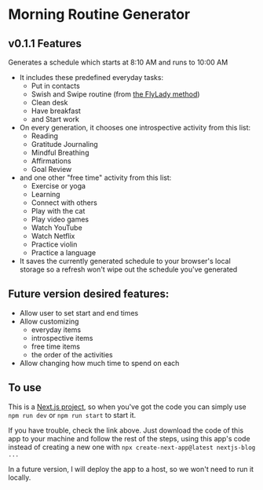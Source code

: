 # Morning Routine Generator

## v0.1.1 Features
Generates a schedule which starts at 8:10 AM and runs to 10:00 AM
- It includes these predefined everyday tasks:
   - Put in contacts
   - Swish and Swipe routine (from [the FlyLady method](http://www.flylady.net/d/getting-started/fly-faq/#swish))
   - Clean desk
   - Have breakfast
   - and Start work
 - On every generation, it chooses one introspective activity from this list:
   - Reading
   - Gratitude Journaling
   - Mindful Breathing
   - Affirmations
   - Goal Review
- and one other "free time" activity from this list:
   - Exercise or yoga
   - Learning
   - Connect with others
   - Play with the cat
   - Play video games
   - Watch YouTube
   - Watch Netflix
   - Practice violin
   - Practice a language
- It saves the currently generated schedule to your browser's local storage so a refresh won't wipe out the schedule you've generated

## Future version desired features:
- Allow user to set start and end times
- Allow customizing
  - everyday items
  - introspective items
  - free time items
  - the order of the activities
- Allow changing how much time to spend on each

## To use
This is a [Next.js project](https://nextjs.org/learn/basics/create-nextjs-app/setup), so when you've got the code you can simply use `npm run dev` or `npm run start` to start it.

If you have trouble, check the link above. Just download the code of this app to your machine and follow the rest of the steps, using this app's code instead of creating a new one with `npx create-next-app@latest nextjs-blog ...`

In a future version, I will deploy the app to a host, so we won't need to run it locally.
